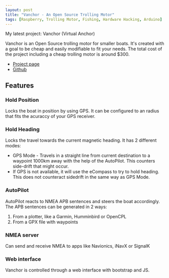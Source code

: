 ```yaml
---
layout: post
title: "Vanchor - An Open Source Trolling Motor"
tags: [Raspberry, Trolling Motor, Fishing, Hardware Hacking, Arduino]
---
```


My latest project: Vanchor (Virtual Anchor)

Vanchor is an Open Source trolling motor for smaller boats. It's created with a goal to be cheap and easily modifiable to fit your needs. The total cost of the project including a cheap trolling motor is around $300.

- [Project page](https://vanchor.org)
- [Github](https://github.com/AlexAsplund/Vanchor)

## Features

### Hold Position

Locks the boat in position by using GPS. It can be configured to an radius that fits the acuraccy of your GPS receiver.

### Hold Heading

Locks the travel towards the current magnetic heading. It has 2 different modes:

- GPS Mode - Travels in a straight line from current destination to a waypoint 1000km away with the help of the AutoPilot. This counters side-drift that might occur.
- If GPS is not available, it will use the eCompass to try to hold heading. This does not counteract sidedrift in the same way as GPS Mode.

### AutoPilot

AutoPilot reacts to NMEA APB sentences and steers the boat accordingly.
The APB sentences can be generated in 2 ways:

1. From a plotter, like a Garmin, Humminbird or OpenCPL
2. From a GPX file with waypoints

### NMEA server

Can send and receive NMEA to apps like Navionics, iNavX or SignalK

### Web interface

Vanchor is controlled through a web interface with bootstrap and JS.
